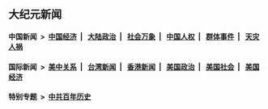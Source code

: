 ## 大纪元新闻

#### 中国新闻 &nbsp;>&nbsp; [中国经济](indexes/ncid283/README.md?05250045) &nbsp;| &nbsp; [大陆政治](indexes/ncid277/README.md?05250045) &nbsp;| &nbsp; [社会万象](indexes/ncid282/README.md?05250045) &nbsp;| &nbsp; [中国人权](indexes/ncid278/README.md?05250045) &nbsp;| &nbsp; [群体事件](indexes/ncid279/README.md?05250045) &nbsp;| &nbsp; [天灾人祸](indexes/ncid280/README.md?05250045)

#### 国际新闻 &nbsp;>&nbsp; [美中关系](indexes/nf1412576/README.md?05250045) &nbsp;| &nbsp; [台湾新闻](indexes/ncid1349361/README.md?05250045) &nbsp;| &nbsp; [香港新闻](indexes/ncid1349362/README.md?05250045) &nbsp;| &nbsp; [美国政治](indexes/ncid1078159/README.md?05250045) &nbsp;| &nbsp; [美国社会](indexes/ncid1078160/README.md?05250045) &nbsp;| &nbsp; [美国经济](indexes/ncid1078158/README.md?05250045)

#### 特别专题 &nbsp;>&nbsp; [中共百年历史](https://github.com/easy2view/epoch-special/blob/master/README.md?05250045)  
